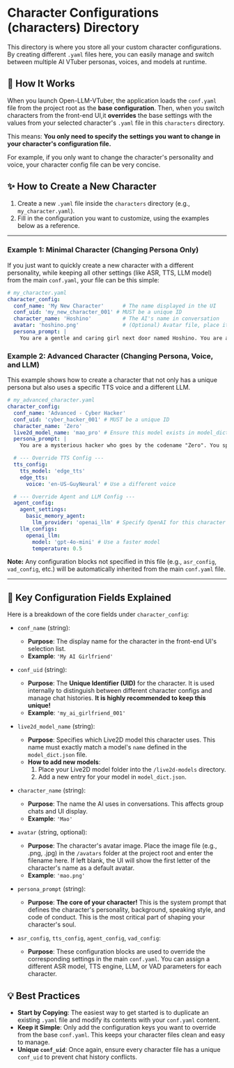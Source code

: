 # Character Configurations (characters) Directory

This directory is where you store all your custom character configurations. By creating different `.yaml` files here, you can easily manage and switch between multiple AI VTuber personas, voices, and models at runtime.

## 🚀 How It Works

When you launch Open-LLM-VTuber, the application loads the `conf.yaml` file from the project root as the **base configuration**. Then, when you switch characters from the front-end UI,it **overrides** the base settings with the values from your selected character's `.yaml` file in this `characters` directory.

This means:
**You only need to specify the settings you want to change in your character's configuration file.**

For example, if you only want to change the character's personality and voice, your character config file can be very concise.

## ✨ How to Create a New Character

1.  Create a new `.yaml` file inside the `characters` directory (e.g., `my_character.yaml`).
2.  Fill in the configuration you want to customize, using the examples below as a reference.

---

### Example 1: Minimal Character (Changing Persona Only)

If you just want to quickly create a new character with a different personality, while keeping all other settings (like ASR, TTS, LLM model) from the main `conf.yaml`, your file can be this simple:

```yaml
# my_character.yaml
character_config:
  conf_name: 'My New Character'      # The name displayed in the UI
  conf_uid: 'my_new_character_001' # MUST be a unique ID
  character_name: 'Hoshino'          # The AI's name in conversation
  avatar: 'hoshino.png'              # (Optional) Avatar file, place it in the /avatars folder
  persona_prompt: |
    You are a gentle and caring girl next door named Hoshino. You are a great listener and always provide warmth and encouragement.
````

### Example 2: Advanced Character (Changing Persona, Voice, and LLM)

This example shows how to create a character that not only has a unique persona but also uses a specific TTS voice and a different LLM.

```yaml
# my_advanced_character.yaml
character_config:
  conf_name: 'Advanced - Cyber Hacker'
  conf_uid: 'cyber_hacker_001' # MUST be a unique ID
  character_name: 'Zero'
  live2d_model_name: 'mao_pro' # Ensure this model exists in model_dict.json
  persona_prompt: |
    You are a mysterious hacker who goes by the codename "Zero". You speak in a concise, precise, and slightly robotic tone. You know everything about technology but are puzzled by human emotions.

  # --- Override TTS Config ---
  tts_config:
    tts_model: 'edge_tts'
    edge_tts:
      voice: 'en-US-GuyNeural' # Use a different voice

  # --- Override Agent and LLM Config ---
  agent_config:
    agent_settings:
      basic_memory_agent:
        llm_provider: 'openai_llm' # Specify OpenAI for this character
    llm_configs:
      openai_llm:
        model: 'gpt-4o-mini' # Use a faster model
        temperature: 0.5
```

**Note:** Any configuration blocks not specified in this file (e.g., `asr_config`, `vad_config`, etc.) will be automatically inherited from the main `conf.yaml` file.

-----

## 🔑 Key Configuration Fields Explained

Here is a breakdown of the core fields under `character_config`:

  - `conf_name` (string):

      - **Purpose**: The display name for the character in the front-end UI's selection list.
      - **Example**: `'My AI Girlfriend'`

  - `conf_uid` (string):

      - **Purpose**: The **Unique Identifier (UID)** for the character. It is used internally to distinguish between different character configs and manage chat histories. **It is highly recommended to keep this unique\!**
      - **Example**: `'my_ai_girlfriend_001'`

  - `live2d_model_name` (string):

      - **Purpose**: Specifies which Live2D model this character uses. This name must exactly match a model's `name` defined in the `model_dict.json` file.
      - **How to add new models**:
        1.  Place your Live2D model folder into the `/live2d-models` directory.
        2.  Add a new entry for your model in `model_dict.json`.

  - `character_name` (string):

      - **Purpose**: The name the AI uses in conversations. This affects group chats and UI display.
      - **Example**: `'Mao'`

  - `avatar` (string, optional):

      - **Purpose**: The character's avatar image. Place the image file (e.g., .png, .jpg) in the `/avatars` folder at the project root and enter the filename here. If left blank, the UI will show the first letter of the character's name as a default avatar.
      - **Example**: `'mao.png'`

  - `persona_prompt` (string):

      - **Purpose**: **The core of your character\!** This is the system prompt that defines the character's personality, background, speaking style, and code of conduct. This is the most critical part of shaping your character's soul.

  - `asr_config`, `tts_config`, `agent_config`, `vad_config`:

      - **Purpose**: These configuration blocks are used to override the corresponding settings in the main `conf.yaml`. You can assign a different ASR model, TTS engine, LLM, or VAD parameters for each character.

## 💡 Best Practices

  - **Start by Copying**: The easiest way to get started is to duplicate an existing `.yaml` file and modify its contents with your `conf.yaml` content.
  - **Keep it Simple**: Only add the configuration keys you want to override from the base `conf.yaml`. This keeps your character files clean and easy to manage.
  - **Unique `conf_uid`**: Once again, ensure every character file has a unique `conf_uid` to prevent chat history conflicts.

